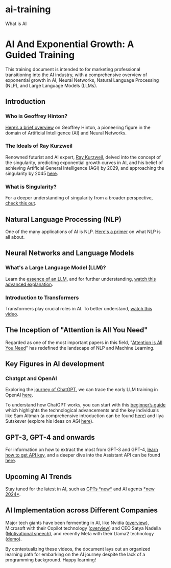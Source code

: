 # ai-training
What is AI


<div>
    <h1>AI And Exponential Growth: A Guided Training</h1>
    <p>This training document is intended to for marketing professional transitioning into the AI industry, with a comprehensive overview of exponential growth in AI, Neural Networks, Natural Language Processing (NLP), and Large Language Models (LLMs).</p>
    <h2>Introduction</h2>
    <h3>Who is Geoffrey Hinton?</h3>
    <p><a href="https://www.youtube.com/watch?v=qrvK_KuIeJk">Here’s a brief overview</a> on Geoffrey Hinton, a pioneering figure in the domain of Artificial Intelligence (AI) and Neural Networks.</p>
    <h3>The Ideals of Ray Kurzweil</h3>
    <p>Renowned futurist and AI expert, <a href="https://www.youtube.com/watch?v=PVXQUItNEDQ">Ray Kurzweil</a>, delved into the concept of the singularity, predicting exponential growth curves in AI, and his belief of achieving Artificial General Intelligence (AGI) by 2029, and approaching the singularity by 2045 <a href="https://www.youtube.com/watch?v=1uIzS1uCOcE">here</a>.</p>
    <h3>What is Singularity?</h3>
    <p>For a deeper understanding of singularity from a broader perspective, <a href="https://www.youtube.com/watch?v=e3fFBPacrOA">check this out</a>.</p>
    <h2>Natural Language Processing (NLP)</h2>
    <p>One of the many applications of AI is NLP. <a href="https://www.youtube.com/watch?v=CMrHM8a3hqw">Here's a primer</a> on what NLP is all about.</p>
    <h2>Neural Networks and Language Models</h2>
    <h3>What's a Large Language Model (LLM)?</h3>
    <p>Learn the <a href="https://www.youtube.com/watch?v=iR2O2GPbB0E">essence of an LLM</a>, and for further understanding, <a href="https://www.youtube.com/watch?v=zjkBMFhNj_g">watch this advanced explanation</a>.</p>
    <h3>Introduction to Transformers</h3>
    <p>Transformers play crucial roles in AI. To better understand, <a href="https://www.youtube.com/watch?v=9uw3F6rndnA">watch this video</a>.</p>
    <h2>The Inception of "Attention is All You Need"</h2>
    <p>Regarded as one of the most important papers in this field, "<a href="https://www.youtube.com/watch?v=fjJOgb-E41w">Attention is All You Need</a>" has redefined the landscape of NLP and Machine Learning.</p>
    <h2>Key Figures in AI development</h2>
    <h3>Chatgpt and OpenAI</h3>
    <p>Exploring the <a href="https://www.youtube.com/watch?v=zf4z8A-OWBY">journey of ChatGPT</a>, we can trace the early LLM training in OpenAI <a href="https://www.youtube.com/watch?v=Lu56xVlZ40M">here</a>.</p>
    <p>To understand how ChatGPT works, you can start with this <a href="https://www.youtube.com/watch?v=bSvTVREwSNw">beginner’s guide</a> which highlights the technological advancements and the key individuals like Sam Altman (a comprehensive introduction can be found <a href="https://www.youtube.com/watch?v=naq4FUWAZ1Y">here</a>) and Ilya Sutskever (explore his ideas on AGI <a href="https://www.youtube.com/watch?v=SEkGLj0bwAU">here</a>).</p>
    <h2>GPT-3, GPT-4 and onwards</h2>
    <p>For information on how to extract the most from GPT-3 and GPT-4, <a href="https://www.youtube.com/watch?v=nafDyRsVnXU">learn how to get API key</a>, and a deeper dive into the Assistant API can be found <a href="https://www.youtube.com/watch?v=5rcjGjgJNQc">here</a>.</p>
    <h2>Upcoming AI Trends</h2>
    <p>Stay tuned for the latest in AI, such as <a href="https://www.youtube.com/watch?v=ayUAPHYeCCM">GPTs *new*</a> and AI agents <a href="https://www.youtube.com/watch?v=IqovGsaTro8">*new 2024*</a>.</p>
    <h2>AI Implementation across Different Companies</h2>
    <p>Major tech giants have been fermenting in AI, like Nvidia (<a href="https://www.youtube.com/watch?v=UsyZR0-6Fb4">overview</a>), Microsoft with their Copilot technology (<a href="https://www.youtube.com/watch?v=S7xTBa93TX8&pp=ygURbWljcm9zb2Z0-6Fb4">overview</a>) and CEO Satya Nadella (<a href="https://www.youtube.com/watch?v=YEfnbXlcU_M">Motivational speech</a>), and recently Meta with their Llama2 technology (<a href="https://www.youtube.com/watch?v=zJBpRn2zTco">demo</a>).</p>
    <p>By contextualizing these videos, the document lays out an organized learning path for embarking on the AI journey despite the lack of a programming background. Happy learning!</p>
</div>
